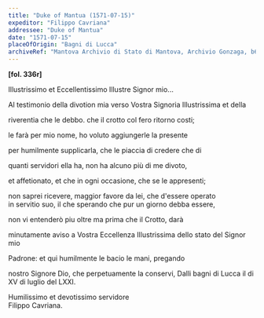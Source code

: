 ```yaml
---
title: "Duke of Mantua (1571-07-15)"
expeditor: "Filippo Cavriana"
addressee: "Duke of Mantua"
date: "1571-07-15"
placeOfOrigin: "Bagni di Lucca"
archiveRef: "Mantova Archivio di Stato di Mantova, Archivio Gonzaga, b654, fols. -"
---
```



**[fol. 336r]**

Illustrissimo  et Eccellentissimo Illustre Signor  mio...

  
Al testimonio della divotion mia verso Vostra Signoria Illustrissima  et della
            
riverentia che le debbo. che il crotto col fero ritorno costi;
            
le farà per mio nome, ho voluto aggiungerle la presente
            
per humilmente supplicarla, che le piaccia di credere che di
            
quanti servidori ella ha, non ha alcuno più di me divoto,
            
et affetionato, et che in ogni occasione, che se le appresenti;
            
non saprei ricevere, maggior favore da lei, che d'essere operato  
in servitio suo, il che sperando che pur un giorno debba essere,
            
non vi entenderò piu oltre ma prima che il Crotto, darà
            
minutamente aviso a Vostra Eccellenza Illustrissima  dello stato del Signor  mio
            
Padrone: et qui humilmente le bacio le mani, pregando
            
nostro Signore  Dio, che perpetuamente la conservi, Dalli bagni di Lucca il di XV di luglio del LXXI.
        

  
Humilissimo  et devotissimo servidore   
Filippo Cavriana.
        

